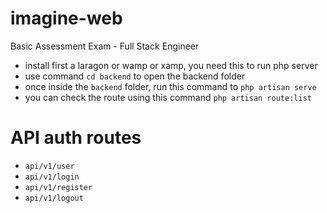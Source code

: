 # imagine-web
 Basic Assessment Exam - Full Stack Engineer

- install first a laragon or wamp or xamp, you need this to run php server
- use command `cd backend` to open the backend folder
- once inside the `backend` folder, run this command to `php artisan serve`
- you can check the route using this command `php artisan route:list`

# API auth routes
- `api/v1/user`
- `api/v1/login`
- `api/v1/register`
- `api/v1/logout`

